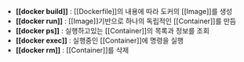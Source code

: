 - **[[docker build]]** : [[Dockerfile]]의 내용에 따라 도커의 [[Image]]를 생성
- **[[docker run]]** : [[Image]]기반으로 하나의 독립적인 [[Container]]를 만듬
- **[[docker ps]]** : 실행하고있는 [[Container]]의 목록과 정보를 조회
- **[[docker exec]]** : 실행중인 [[Container]]에 명령을 실행
- **[[docker rm]]** : [[Container]]를 삭제